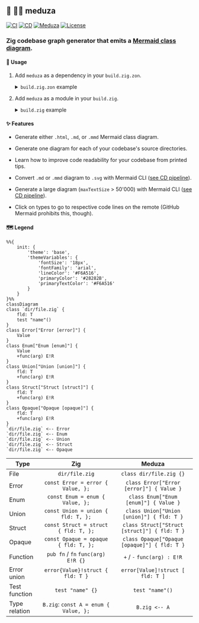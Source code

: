 ## :lizard: :mermaid: **meduza**

[![CI][ci-shield]][ci-url]
[![CD][cd-shield]][cd-url]
[![Meduza][mdz-shield]][mdz-url]
[![License][license-shield]][license-url]

### Zig codebase graph generator that emits a [Mermaid class diagram](https://mermaid.js.org/syntax/classDiagram.html).

#### :rocket: Usage

1. Add `meduza` as a dependency in your `build.zig.zon`.

    <details>

    <summary><code>build.zig.zon</code> example</summary>

    ```zig
    .{
        .name = "<name_of_your_package>",
        .version = "<version_of_your_package>",
        .dependencies = .{
            .meduza = .{
                .url = "https://github.com/tensorush/meduza/archive/<git_tag_or_commit_hash>.tar.gz",
                .hash = "<package_hash>",
            },
        },
    }
    ```

    Set `<package_hash>` to `12200000000000000000000000000000000000000000000000000000000000000000`, and Zig will provide the correct found value in an error message.

    </details>

2. Add `meduza` as a module in your `build.zig`.

    <details>

    <summary><code>build.zig</code> example</summary>

    ```zig
    const meduza = b.dependency("meduza", .{});
    exe.addModule("meduza", meduza.module("meduza"));
    ```

    </details>

#### :sparkles: Features

- Generate either `.html`, `.md`, or `.mmd` Mermaid class diagram.

- Generate one diagram for each of your codebase's source directories.

- Learn how to improve code readability for your codebase from printed tips.

- Convert `.md` or `.mmd` diagram to `.svg` with Mermaid CLI ([see CD pipeline](https://github.com/tensorush/meduza/blob/main/.github/workflows/cd.yaml#L52)).

- Generate a large diagram (`maxTextSize` > 50'000) with Mermaid CLI ([see CD pipeline](https://github.com/tensorush/meduza/blob/main/.github/workflows/cd.yaml#L51)).

- Click on types to go to respective code lines on the remote (GitHub Mermaid prohibits this, though).

#### :world_map: Legend

```mermaid
%%{
    init: {
        'theme': 'base',
        'themeVariables': {
            'fontSize': '18px',
            'fontFamily': 'arial',
            'lineColor': '#F6A516',
            'primaryColor': '#28282B',
            'primaryTextColor': '#F6A516'
        }
    }
}%%
classDiagram
class `dir/file.zig` {
    fld: T
    test "name"()
}
class Error["Error [error]"] {
    Value
}
class Enum["Enum [enum]"] {
    Value
    +func(arg) E!R
}
class Union["Union [union]"] {
    fld: T
    +func(arg) E!R
}
class Struct["Struct [struct]"] {
    fld: T
    +func(arg) E!R
}
class Opaque["Opaque [opaque]"] {
    fld: T
    +func(arg) E!R
}
`dir/file.zig` <-- Error
`dir/file.zig` <-- Enum
`dir/file.zig` <-- Union
`dir/file.zig` <-- Struct
`dir/file.zig` <-- Opaque
```

| Type          |                  Zig                  |                    Meduza                    |
|---------------|:-------------------------------------:|:--------------------------------------------:|
| File          |            `dir/file.zig`             |           `class dir/file.zig {}`            |
| Error         |   `const Error = error { Value, };`   |   `class Error["Error [error]"] { Value }`   |
| Enum          |    `const Enum = enum { Value, };`    |    `class Enum["Enum [enum]"] { Value }`     |
| Union         |  `const Union = union { fld: T, };`   |  `class Union["Union [union]"] { fld: T }`   |
| Struct        | `const Struct = struct { fld: T, };`  | `class Struct["Struct [struct]"] { fld: T }` |
| Opaque        | `const Opaque = opaque { fld: T, };`  | `class Opaque["Opaque [opaque]"] { fld: T }` |
| Function      |  `pub fn` / `fn` `func(arg) E!R {}`   |         `+` / `-` `func(arg) : E!R`          |
| Error union   |   `error{Value}!struct { fld: T }`    |       `error[Value]!struct [ fld: T ]`       |
| Test function |           `test "name" {}`            |               `test "name"()`                |
| Type relation | `B.zig`: `const A = enum { Value, };` |                `B.zig <-- A`                 |

<!-- MARKDOWN LINKS -->

[ci-shield]: https://img.shields.io/github/actions/workflow/status/tensorush/meduza/ci.yaml?branch=main&style=for-the-badge&logo=github&label=CI&labelColor=black
[ci-url]: https://github.com/tensorush/meduza/blob/main/.github/workflows/ci.yaml
[cd-shield]: https://img.shields.io/github/actions/workflow/status/tensorush/meduza/cd.yaml?branch=main&style=for-the-badge&logo=github&label=CD&labelColor=black
[cd-url]: https://github.com/tensorush/meduza/blob/main/.github/workflows/cd.yaml
[mdz-shield]: https://img.shields.io/badge/click-F6A516?style=for-the-badge&logo=zig&logoColor=F6A516&label=meduza&labelColor=black
[mdz-url]: https://tensorush.github.io/meduza/mdz.html
[license-shield]: https://img.shields.io/github/license/tensorush/meduza.svg?style=for-the-badge&labelColor=black&kill_cache=1
[license-url]: https://github.com/tensorush/meduza/blob/main/LICENSE.md
